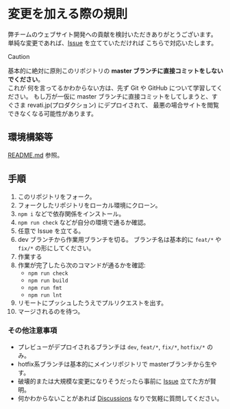 # 変更を加える際の規則

弊チームのウェブサイト開発への貢献を検討いただきありがとうございます。
単純な変更であれば、[Issue](https://github.com/Sarf-Esports/website/issues) を立てていただければ こちらで対応いたします。

> [!CAUTION]
>
> 基本的に絶対に原則このリポジトリの **master ブランチに直接コミットをしないでください**。  
> これが 何を言ってるかわからない方は、先ず Git や GitHub について学習してください。
> もし万が一仮に master ブランチに直接コミットをしてしまうと、すぐさま revati.jp(プロダクション) にデプロイされて、
> 最悪の場合サイトを閲覧できなくなる可能性があります。

## 環境構築等

[README.md](../README.md#SvelteKit) 参照。

## 手順

1. このリポジトリをフォーク。
1. フォークしたリポジトリをローカル環境にクローン。
1. `npm i` などで依存関係をインストール。
1. `npm run check` などが自分の環境で通るか確認。
1. 任意で Issue を立てる。
1. dev ブランチから作業用ブランチを切る。
ブランチ名は基本的に `feat/*` や `fix/*` の形にしてください。
1. 作業する
1. 作業が完了したら次のコマンドが通るかを確認:
    - `npm run check`
    - `npm run build`
    - `npm run fmt`
    - `npm run lnt`
1. リモートにプッシュしたうえでプルリクエストを出す。
1. マージされるのを待つ。

### その他注意事項

- プレビューがデプロイされるブランチは `dev`, `feat/*`, `fix/*`, `hotfix/*` のみ。
- hotfix系ブランチは基本的にメインリポジトリで masterブランチから生やす。
- 破壊的または大規模な変更になりそうだったら事前に [Issue](https://github.com/Sarf-Esports/website/issues) 立てた方が賢明。
- 何かわからないことがあれば [Discussions](https://github.com/Sarf-Esports/website/discussions) なりで気軽に質問してください。
